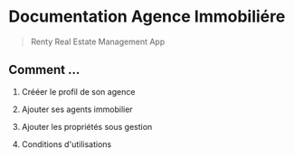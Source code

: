 # Documentation Agence Immobiliére

> Renty Real Estate Management App

## Comment ...

1. Crééer le profil de son agence

2. Ajouter ses agents immobilier

3. Ajouter les propriétés sous gestion

4. Conditions d'utilisations
